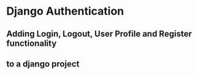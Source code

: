 # Django Authentication

## Adding Login, Logout, User Profile and Register functionality
## to a django project
